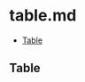 # table.md

<!-- START doctoc generated TOC please keep comment here to allow auto update -->
<!-- DON'T EDIT THIS SECTION, INSTEAD RE-RUN doctoc TO UPDATE -->

- [Table](#table)

<!-- END doctoc generated TOC please keep comment here to allow auto update -->

## Table
